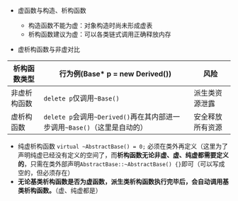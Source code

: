 - 虚函数与构造、析构函数
	- 构造函数不能为虚：对象构造时尚未形成虚表
	- 析构函数建议为虚：可以各类链式调用正确释放内存

- 虚析构函数与非虚对比

| 析构函数类型 | 行为例(Base* p = new Derived())                         | 风险       |
| ------ | ---------------------------------------------------- | -------- |
| 非虚析构函数 | `delete p`仅调用`~Base()`                               | 派生类资源泄露  |
| 虚析构函数  | `delete p`会调用`~Derived()`再在其内部进一步调用`~Base()`（这里是自动的） | 安全释放所有资源 |

- 纯虚析构函数
`virtual ~AbstractBase() = 0;`
必须在类外再定义（这里为了声明纯虚已经没有定义的空间了，而**析构函数无论非虚、虚、纯虚都需要定义的**，只需在类外部声明`AbstractBase::~AbstractBase() {}`即可（可以写成空的，但必须存在）
- **无论基类析构函数是否为虚函数，派生类析构函数执行完毕后，会自动调用基类析构函数。**（虚、纯虚都是）